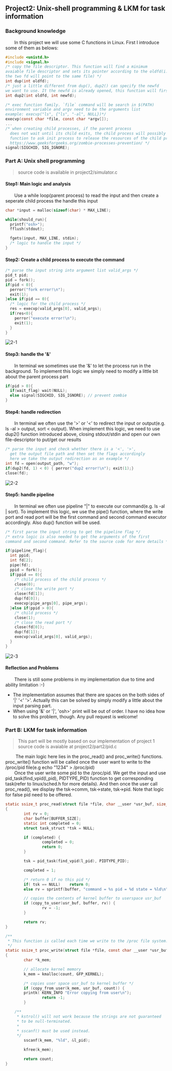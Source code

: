 ## Project2: Unix-shell programming & LKM for task information
### Background knowledge
&emsp;&emsp;In this project we will use some C functions in Linux. First I introduce some of them as belows:
``` C
#include <unistd.h>
#include <signal.h>
/* copy the file descriptor. This function will find a minimum
avaiable file descriptor and sets its pointer according to the oldfd(i.e.
the two fd will point to the same file) */
int dup(int oldfd);
/* just a little different from dup(), dup2() can specify the newfd
we want to use. It the newfd is already opened, this function will first close it and reopen */
int dup2(int oldfd, int newfd);

/* exec function family. `file` command will be search in $(PATH)
environment variable and argv need to be the arguments list
example: execvp("ls", {"ls", "-al", NULL})*/
execvp(const char *file, const char *argv[]);
...
/* when creating child processes, if the parent process
  does not wait until its child exits, the child process will possibly become a zombie. In this case we can use the following
  function to ask init process to release the resources of the child process. For more details refer to
  https://www.geeksforgeeks.org/zombie-processes-prevention/ */
signal(SIGCHID, SIG_IGNORE);
```

### Part A: Unix shell programming
> source code is available in project2/simulator.c

#### Step1: Main logic and analysis
&emsp;&emsp;Use a while loop(parent process) to read the input and then create a seperate child process the handle this input
``` C
char *input = malloc(sizeof(char) * MAX_LINE);

while(should_run){
  printf("osh>");
  fflush(stdout);

  fgets(input, MAX_LINE, stdin);
  /* logic to handle the input */
}
```
#### Step2: Create a child process to execute the command
``` C
/* parse the input string into argument list valid_args */
pid_t pid;
pid = fork();
if(pid < 0){
  perror("fork error!\n");
  exit(1);
}else if(pid == 0){
  /* logic for the child process */
  res = execvp(valid_args[0], valid_args);
  if(res<0){
    perror("execute error!\n");
    exit(1);
  }
}
```
![2-1](../imgs/2-1.png)
#### Step3: handle the '&'
&emsp;&emsp;In terminal we sometimes use the '&' to let the process run in the background. To implement this logic we simply need to modify a little bit about the parent process part
``` C
if(pid > 0){
  if(wait_flag) wait(NULL);
  else signal(SIGCHID, SIG_IGNORE); // prevent zombie
}
```
#### Step4: handle redirection
&emsp;&emsp;In terminal we often use the '>' or '<' to redirect the input or output(e.g. ls -al > output, sort < output). When implement this logic, we need to use dup2() function introduced above, closing stdout/stdin and open our own file-descriptor to put/get our results
``` C
/* parse the input and check whether there is a '<', '>',
  get the output file path and then set the flags accordingly
  here we take the output redirection as an example */
int fd = open(output_path, "w");
if(dup2(fd, 1) < 0) { perror("dup2 error!\n"); exit(1);}
close(fd);
```
![2-2](../imgs/2-2.png)
#### Step5: handle pipeline
&emsp;&emsp;In terminal we often use pipeline "|" to execute our command(e.g. ls -al | sort). To implement this logic, we use the pipe() function, where the write port and read port will be the first command and second command executor accordingly. Also dup() function will be used.
``` C
/* first parse the input string to get the pipeline flag */
/* extra logic is also needed to get the arguments of the first
command and second command. Refer to the source code for more details */

if(pipeline_flag){
  int ppid;
  int fd[2];
  pipe(fd);
  ppid = fork();
  if(ppid == 0){
    /* child process of the child process */
    close(0);
    /* close the write port */
    close(fd[1]);
    dup(fd[0]);
    execvp(pipe_args[0], pipe_args);
  }else if(ppid > 0){
    /* child process */
    close(1);
    /* close the read port */
    close(fd[0]);
    dup(fd[1]);
    execvp(valid_args[0], valid_args);
  }
}
```
![2-3](../imgs/2-3.png)

#### Reflection and Problems
&emsp;&emsp;There is still some problems in my implementation due to time and ability limitation :-)
* The implementation assumes that there are spaces on the both sides of '|' '<' '>'. Actually this can be solved by simply modify a little about the input parsing part.
* When using '&' or '|', 'osh>' print will be out of order. I have no idea how to solve this problem, though. Any pull request is welcome!

### Part B: LKM for task information
> This part will be mostly based on our implementation of project 1
> source code is avaiable at project2/part2/pid.c

&emsp;&emsp; The main logic here lies in the proc_read() and proc_write() functions. proc_write() function will be called once the user want to write to the /proc/pid file(e.g echo "1234" > /proc/pid) <br>
&emsp;&emsp;Once the user write some pid to the /proc/pid. We get the input and use pid_task(find_vpid(l_pid), PIDTYPE_PID) function to get corresponding task(refer to linux/sched.h for more details). And then once the user call proc_read(), we display the tsk->comm, tsk->state, tsk->pid. Note that logic for false pid need to be offered.
``` C
static ssize_t proc_read(struct file *file, char __user *usr_buf, size_t count, loff_t *pos)
{
        int rv = 0;
        char buffer[BUFFER_SIZE];
        static int completed = 0;
        struct task_struct *tsk = NULL;

        if (completed) {
                completed = 0;
                return 0;
        }

        tsk = pid_task(find_vpid(l_pid), PIDTYPE_PID);

        completed = 1;

        /* return 0 if no this pid */
        if( tsk == NULL)    return 0;
        else rv = sprintf(buffer, "command = %s pid = %d state = %ld\n", tsk->comm, tsk->pid, tsk->state);

        // copies the contents of kernel buffer to userspace usr_buf
        if (copy_to_user(usr_buf, buffer, rv)) {
                rv = -1;
        }

        return rv;
}

/**
 * This function is called each time we write to the /proc file system.
 */
static ssize_t proc_write(struct file *file, const char __user *usr_buf, size_t count, loff_t *pos)
{
        char *k_mem;

        // allocate kernel memory
        k_mem = kmalloc(count, GFP_KERNEL);

        /* copies user space usr_buf to kernel buffer */
        if (copy_from_user(k_mem, usr_buf, count)) {
		printk( KERN_INFO "Error copying from user\n");
                return -1;
        }

	/**
 	 * kstrol() will not work because the strings are not guaranteed
	 * to be null-terminated.
	 *
	 * sscanf() must be used instead.
	 */
        sscanf(k_mem, "%ld", &l_pid);

        kfree(k_mem);

        return count;
}

```
